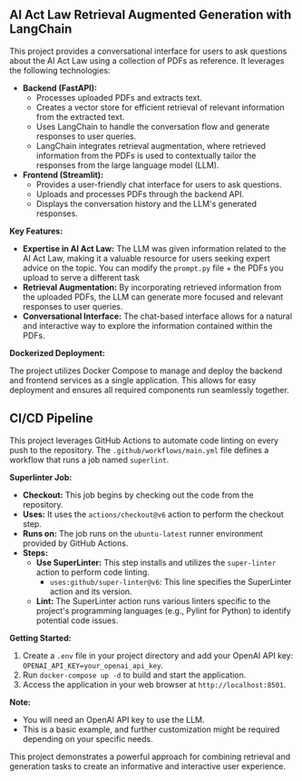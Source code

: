 ## AI Act Law Retrieval Augmented Generation with LangChain

This project provides a conversational interface for users to ask questions about the AI Act Law using a collection of PDFs as reference. It leverages the following technologies:

* **Backend (FastAPI):**
    * Processes uploaded PDFs and extracts text.
    * Creates a vector store for efficient retrieval of relevant information from the extracted text.
    * Uses LangChain to handle the conversation flow and generate responses to user queries.
    * LangChain integrates retrieval augmentation, where retrieved information from the PDFs is used to contextually tailor the responses from the large language model (LLM).
* **Frontend (Streamlit):**
    * Provides a user-friendly chat interface for users to ask questions.
    * Uploads and processes PDFs through the backend API.
    * Displays the conversation history and the LLM's generated responses.

**Key Features:**

* **Expertise in AI Act Law:** The LLM was given information related to the AI Act Law, making it a valuable resource for users seeking expert advice on the topic. You can modify the `prompt.py` file + the PDFs you upload to serve a different task 
* **Retrieval Augmentation:** By incorporating retrieved information from the uploaded PDFs, the LLM can generate more focused and relevant responses to user queries.
* **Conversational Interface:** The chat-based interface allows for a natural and interactive way to explore the information contained within the PDFs.

**Dockerized Deployment:**

The project utilizes Docker Compose to manage and deploy the backend and frontend services as a single application. This allows for easy deployment and ensures all required components run seamlessly together.

## CI/CD Pipeline

This project leverages GitHub Actions to automate code linting on every push to the repository. The `.github/workflows/main.yml` file defines a workflow that runs a  job named `superlint`.

**Superlinter Job:**

* **Checkout:** This job begins by checking out the code from the repository.
* **Uses:** It uses the `actions/checkout@v6` action to perform the checkout step.
* **Runs on:** The job runs on the `ubuntu-latest` runner environment provided by GitHub Actions.
* **Steps:**
    * **Use SuperLinter:** This step installs and utilizes the `super-linter` action to perform code linting.
        * `uses:github/super-linter@v6`: This line specifies the SuperLinter action and its version.
    * **Lint:** The SuperLinter action runs various linters specific to the project's programming languages (e.g., Pylint for Python) to identify potential code issues.

**Getting Started:**

1. Create a `.env` file in your project directory and add your OpenAI API key: `OPENAI_API_KEY=your_openai_api_key`.
2. Run `docker-compose up -d` to build and start the application.
3. Access the application in your web browser at `http://localhost:8501`.

**Note:**

* You will need an OpenAI API key to use the LLM.
* This is a basic example, and further customization might be required depending on your specific needs.

This project demonstrates a powerful approach for combining retrieval and generation tasks to create an informative and interactive user experience.
